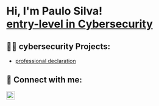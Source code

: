 <h1>Hi, I'm Paulo Silva! <br/><a href="https://www.linkedin.com/in/paulo-henrique-rodrigues-silva-89824b375?utm_source=share&utm_campaign=share_via&utm_content=profile&utm_medium=android_app">entry-level in Cybersecurity</a></h1>

<h2>👨‍💻 cybersecurity Projects:</h2>


  - [professional declaration](https://github.com/paulosilva-ciberseguranca/declaracao.profissional.git)


<h2> 🤳 Connect with me:</h2>


[<img align="left" alt="JoshMadakor | LinkedIn" width="22px" src="https://cdn.jsdelivr.net/npm/simple-icons@v3/icons/linkedin.svg" />][linkedin]



[linkedin]: https://www.linkedin.com/in/paulo-henrique-rodrigues-silva-89824b375?utm_source=share&utm_campaign=share_via&utm_content=profile&utm_medium=android_app

<!--
**joshmadakor1/joshmadakor1** is a ✨ _special_ ✨ repository because its `README.md` (this file) appears on your GitHub profile.

Here are some ideas to get you started:

- 🔭 I’m currently working on ...
- 🌱 I’m currently learning ...
- 👯 I’m looking to collaborate on ...
- 🤔 I’m looking for help with ...
- 💬 Ask me about ...
- 📫 How to reach me: ...
- 😄 Pronouns: ...
- ⚡ Fun fact: ...
-->
